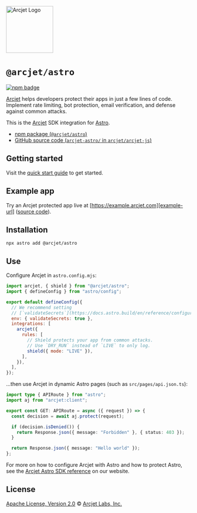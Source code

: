 <a href="https://arcjet.com" target="_arcjet-home">
  <picture>
    <source media="(prefers-color-scheme: dark)" srcset="https://arcjet.com/logo/arcjet-dark-lockup-voyage-horizontal.svg">
    <img src="https://arcjet.com/logo/arcjet-light-lockup-voyage-horizontal.svg" alt="Arcjet Logo" height="128" width="auto">
  </picture>
</a>

# `@arcjet/astro`

<p>
  <a href="https://www.npmjs.com/package/@arcjet/astro">
    <picture>
      <source media="(prefers-color-scheme: dark)" srcset="https://img.shields.io/npm/v/%40arcjet%2Fastro?style=flat-square&label=%E2%9C%A6Aj&labelColor=000000&color=5C5866">
      <img alt="npm badge" src="https://img.shields.io/npm/v/%40arcjet%2Fastro?style=flat-square&label=%E2%9C%A6Aj&labelColor=ECE6F0&color=ECE6F0">
    </picture>
  </a>
</p>

[Arcjet][arcjet] helps developers protect their apps in just a few lines of
code. Implement rate limiting, bot protection, email verification, and defense
against common attacks.

This is the [Arcjet][arcjet] SDK integration for [Astro][astro].

- [npm package (`@arcjet/astro`)](https://www.npmjs.com/package/@arcjet/astro)
- [GitHub source code (`arcjet-astro/` in `arcjet/arcjet-js`)](https://github.com/arcjet/arcjet-js/tree/main/arcjet-astro)

## Getting started

Visit the [quick start guide][quick-start] to get started.

## Example app

Try an Arcjet protected app live at [https://example.arcjet.com][example-url]
([source code][example-source]).

## Installation

```shell
npx astro add @arcjet/astro
```

## Use

Configure Arcjet in `astro.config.mjs`:

```js
import arcjet, { shield } from "@arcjet/astro";
import { defineConfig } from "astro/config";

export default defineConfig({
  // We recommend setting
  // [`validateSecrets`](https://docs.astro.build/en/reference/configuration-reference/#envvalidatesecrets).
  env: { validateSecrets: true },
  integrations: [
    arcjet({
      rules: [
        // Shield protects your app from common attacks.
        // Use `DRY_RUN` instead of `LIVE` to only log.
        shield({ mode: "LIVE" }),
      ],
    }),
  ],
});
```

…then use Arcjet in dynamic Astro pages (such as `src/pages/api.json.ts`):

```ts
import type { APIRoute } from "astro";
import aj from "arcjet:client";

export const GET: APIRoute = async ({ request }) => {
  const decision = await aj.protect(request);

  if (decision.isDenied()) {
    return Response.json({ message: "Forbidden" }, { status: 403 });
  }

  return Response.json({ message: "Hello world" });
};
```

For more on how to configure Arcjet with Astro and how to protect Astro,
see the [Arcjet Astro SDK reference][arcjet-reference-astro] on our website.

## License

[Apache License, Version 2.0][apache-license] © [Arcjet Labs, Inc.][arcjet]

[arcjet-reference-astro]: https://docs.arcjet.com/reference/astro
[arcjet]: https://arcjet.com
[astro]: https://astro.build/
[example-url]: https://example.arcjet.com
[quick-start]: https://docs.arcjet.com/get-started/astro
[example-source]: https://github.com/arcjet/arcjet-js-example
[apache-license]: http://www.apache.org/licenses/LICENSE-2.0
